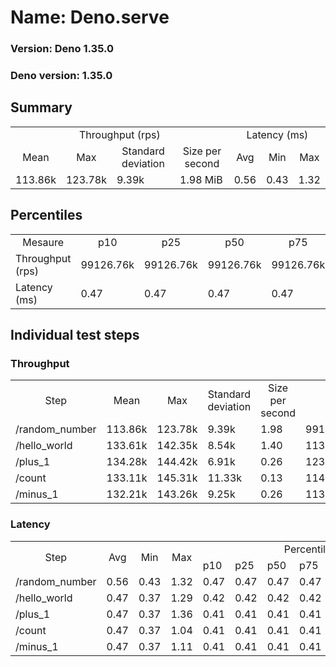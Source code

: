 # Name: Deno.serve 
  
  ### Version: Deno 1.35.0
  ### Deno version: 1.35.0

## Summary
<table>
<tr>
    <td align="center" colspan="4">Throughput (rps)</td>
    <td align="center" colspan="3">Latency (ms)</td>
</tr>
<tr>
    <td align="center">Mean</td>
    <td align="center">Max</td>
    <td align="center">Standard deviation</td>
    <td align="center">Size per second</td>
    <td align="center">Avg</td>
    <td align="center">Min</td>
    <td align="center">Max</td>
</tr>
<tr>
    <td>113.86k</td>
    <td>123.78k</td>
    <td>9.39k</td>
    <td>1.98 MiB</td>
    <td>0.56</td>
    <td>0.43</td>
    <td>1.32</td>
</tr>
</table>

## Percentiles

<table>
<tr>
  <td align="center">Mesaure</td>
  <td align="center">p10</td>
  <td align="center">p25</td>
  <td align="center">p50</td>
  <td align="center">p75</td>
  <td align="center">p90</td>
  <td align="center">p95</td>
  <td align="center">p99</td>
</tr>
<tr>
  <td>Throughput (rps)</td>
  <td>99126.76k</td>
  <td>99126.76k</td>
  <td>99126.76k</td>
  <td>99126.76k</td>
  <td>120807.45k</td>
  <td>123782.01k</td>
  <td>123782.01k</td>
</tr>
<tr>
  <td>Latency (ms)</td>
  <td>0.47</td>
  <td>0.47</td>
  <td>0.47</td>
  <td>0.47</td>
  <td>0.69</td>
  <td>0.75</td>
  <td>0.94</td>
</tr>
</table>

## Individual test steps

### Throughput

<table>
<tr>
  <td align="center" rowspan="2">Step</td>
  <td align="center" rowspan="2">Mean</td>
  <td align="center" rowspan="2">Max</td>
  <td align="center" rowspan="2">Standard deviation</td>
  <td align="center" rowspan="2">Size per second</td>
  <td align="center" colspan="7">Percentiles</td>
</tr>
<tr>
  <!-- still Step -->
  <!-- still Mean -->
  <!-- still Max -->
  <!-- still Standard deviation -->
  <!-- still Size per second -->
  <td align="center">p10</td>
  <td align="center">p25</td>
  <td align="center">p50</td>
  <td align="center">p75</td>
  <td align="center">p90</td>
  <td align="center">p95</td>
  <td align="center">p99</td>
</tr>
<tr>
  <td>/random_number</td>
  <td>113.86k</td>
  <td>123.78k</td>
  <td>9.39k</td>
  <td>1.98</td>
  <td>99126.76k</td>
  <td>99126.76k</td>
  <td>99126.76k</td>
  <td>99126.76k</td>
  <td>120807.45k</td>
  <td>123782.01k</td>
  <td>123782.01k</td>
</tr><tr>
  <td>/hello_world</td>
  <td>133.61k</td>
  <td>142.35k</td>
  <td>8.54k</td>
  <td>1.40</td>
  <td>113753.74k</td>
  <td>113753.74k</td>
  <td>113753.74k</td>
  <td>113753.74k</td>
  <td>142345.49k</td>
  <td>142345.49k</td>
  <td>142345.49k</td>
</tr><tr>
  <td>/plus_1</td>
  <td>134.28k</td>
  <td>144.42k</td>
  <td>6.91k</td>
  <td>0.26</td>
  <td>123274.58k</td>
  <td>123274.58k</td>
  <td>123274.58k</td>
  <td>123274.58k</td>
  <td>144419.03k</td>
  <td>144419.03k</td>
  <td>144419.03k</td>
</tr><tr>
  <td>/count</td>
  <td>133.11k</td>
  <td>145.31k</td>
  <td>11.33k</td>
  <td>0.13</td>
  <td>114650.64k</td>
  <td>114650.64k</td>
  <td>114650.64k</td>
  <td>114650.64k</td>
  <td>145306.64k</td>
  <td>145306.64k</td>
  <td>145306.64k</td>
</tr><tr>
  <td>/minus_1</td>
  <td>132.21k</td>
  <td>143.26k</td>
  <td>9.25k</td>
  <td>0.26</td>
  <td>113959.21k</td>
  <td>113959.21k</td>
  <td>113959.21k</td>
  <td>113959.21k</td>
  <td>143263.65k</td>
  <td>143263.65k</td>
  <td>143263.65k</td>
</tr></table>

### Latency

<table>
<tr>
  <td align="center" rowspan="2">Step</td>
  <td align="center" rowspan="2">Avg</td>
  <td align="center" rowspan="2">Min</td>
  <td align="center" rowspan="2">Max</td>
  <td align="center" colspan="7">Percentiles</td>
</tr>
<tr>
  <!-- still Avg -->
  <!-- still Min -->
  <!-- still Max -->
  <td>p10</td>
  <td>p25</td>
  <td>p50</td>
  <td>p75</td>
  <td>p90</td>
  <td>p95</td>
  <td>p99</td>
</tr>
<tr>
  <td>/random_number</td>
  <td>0.56</td>
  <td>0.43</td>
  <td>1.32</td>
  <td>0.47</td>
  <td>0.47</td>
  <td>0.47</td>
  <td>0.47</td>
  <td>0.69</td>
  <td>0.75</td>
  <td>0.94</td>
</tr><tr>
  <td>/hello_world</td>
  <td>0.47</td>
  <td>0.37</td>
  <td>1.29</td>
  <td>0.42</td>
  <td>0.42</td>
  <td>0.42</td>
  <td>0.42</td>
  <td>0.56</td>
  <td>0.62</td>
  <td>0.83</td>
</tr><tr>
  <td>/plus_1</td>
  <td>0.47</td>
  <td>0.37</td>
  <td>1.36</td>
  <td>0.41</td>
  <td>0.41</td>
  <td>0.41</td>
  <td>0.41</td>
  <td>0.55</td>
  <td>0.61</td>
  <td>0.77</td>
</tr><tr>
  <td>/count</td>
  <td>0.47</td>
  <td>0.37</td>
  <td>1.04</td>
  <td>0.41</td>
  <td>0.41</td>
  <td>0.41</td>
  <td>0.41</td>
  <td>0.56</td>
  <td>0.61</td>
  <td>0.74</td>
</tr><tr>
  <td>/minus_1</td>
  <td>0.47</td>
  <td>0.37</td>
  <td>1.11</td>
  <td>0.41</td>
  <td>0.41</td>
  <td>0.41</td>
  <td>0.41</td>
  <td>0.56</td>
  <td>0.63</td>
  <td>0.80</td>
</tr></table>